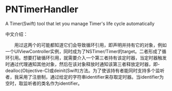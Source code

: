 # PNTimerHandler
A Timer(Swift) tool that let you manage Timer's life cycle automatically

中文介绍：

&emsp;&emsp;用过这两个的可能都知道它们会导致循环引用，即声明并持有它的对象，例如一个UIViewController实例，同时成为了NSTimer/Timer的target。二者形成了循环引用。想要打破循环引用，就需要介入一个第三者持有该定时器，当定时器触发时通过代理通知其他对象，然后在该对象释放时通知该第三者释放定时器，即-dealloc(Objective-C)或deinit(Swift)方法。为了使该持有者能同时支持多个监听者，我采用了注册制，通过给定的字符串identifier来存取定时器。当identifier为空时，取监听者的类名作为identifier。
